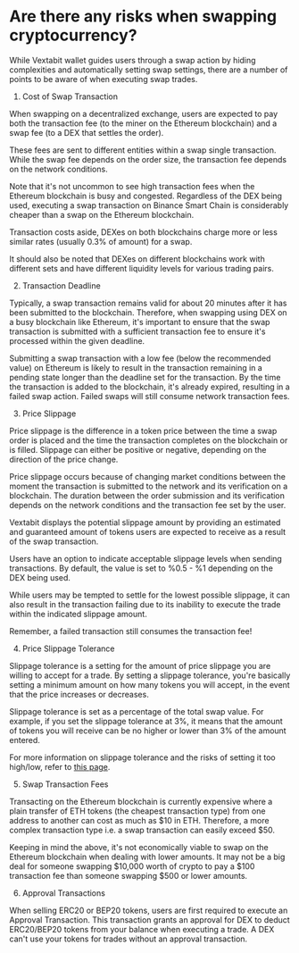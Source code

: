 # Are there any risks when swapping cryptocurrency?

While Vextabit wallet guides users through a swap action by hiding complexities and automatically setting swap settings, there are a number of points to be aware of when executing swap trades.

1. Cost of Swap Transaction

When swapping on a decentralized exchange, users are expected to pay both the transaction fee (to the miner on the Ethereum blockchain) and a swap fee (to a DEX that settles the order).

These fees are sent to different entities within a swap single transaction. While the swap fee depends on the order size, the transaction fee depends on the network conditions.

Note that it's not uncommon to see high transaction fees when the Ethereum blockchain is busy and congested. Regardless of the DEX being used, executing a swap transaction on Binance Smart Chain is considerably cheaper than a swap on the Ethereum blockchain.

Transaction costs aside, DEXes on both blockchains charge more or less similar rates (usually 0.3% of amount) for a swap.

It should also be noted that DEXes on different blockchains work with different sets and have different liquidity levels for various trading pairs.

2. Transaction Deadline

Typically, a swap transaction remains valid for about 20 minutes after it has been submitted to the blockchain. Therefore, when swapping using DEX on a busy blockchain like Ethereum, it's important to ensure that the swap transaction is submitted with a sufficient transaction fee to ensure it's processed within the given deadline.

Submitting a swap transaction with a low fee (below the recommended value) on Ethereum is likely to result in the transaction remaining in a pending state longer than the deadline set for the transaction. By the time the transaction is added to the blockchain, it's already expired, resulting in a failed swap action. Failed swaps will still consume network transaction fees.

3. Price Slippage

Price slippage is the difference in a token price between the time a swap order is placed and the time the transaction completes on the blockchain or is filled. Slippage can either be positive or negative, depending on the direction of the price change.

Price slippage occurs because of changing market conditions between the moment the transaction is submitted to the network and its verification on a blockchain. The duration between the order submission and its verification depends on the network conditions and the transaction fee set by the user.

Vextabit displays the potential slippage amount by providing an estimated and guaranteed amount of tokens users are expected to receive as a result of the swap transaction.

Users have an option to indicate acceptable slippage levels when sending transactions. By default, the value is set to %0.5 - %1 depending on the DEX being used.

While users may be tempted to settle for the lowest possible slippage, it can also result in the transaction failing due to its inability to execute the trade within the indicated slippage amount.

Remember, a failed transaction still consumes the transaction fee!

4. Price Slippage Tolerance

Slippage tolerance is a setting for the amount of price slippage you are willing to accept for a trade. By setting a slippage tolerance, you're basically setting a minimum amount on how many tokens you will accept, in the event that the price increases or decreases.

Slippage tolerance is set as a percentage of the total swap value. For example, if you set the slippage tolerance at 3%, it means that the amount of tokens you will receive can be no higher or lower than 3% of the amount entered.

For more information on slippage tolerance and the risks of setting it too high/low, refer to [this page](https://help.1inch.io/en/articles/4585126-what-is-the-slippage-tolerance-setting).

5. Swap Transaction Fees

Transacting on the Ethereum blockchain is currently expensive where a plain transfer of ETH tokens (the cheapest transaction type) from one address to another can cost as much as $10 in ETH. Therefore, a more complex transaction type i.e. a swap transaction can easily exceed $50.

Keeping in mind the above, it's not economically viable to swap on the Ethereum blockchain when dealing with lower amounts. It may not be a big deal for someone swapping $10,000 worth of crypto to pay a $100 transaction fee than someone swapping $500 or lower amounts.

6. Approval Transactions

When selling ERC20 or BEP20 tokens, users are first required to execute an Approval Transaction. This transaction grants an approval for DEX to deduct ERC20/BEP20 tokens from your balance when executing a trade. A DEX can't use your tokens for trades without an approval transaction.
